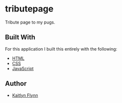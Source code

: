 # tributepage
Tribute page to my pugs. 

## Built With
For this application I built this entirely with the following:
* [HTML](https://www.w3schools.com/html/) 
* [CSS](https://www.w3schools.com/css/) 
* [JavaScript](https://www.w3schools.com/js/) 

## Author
* [Kaitlyn Flynn](https://kaitlynflynn.com/)